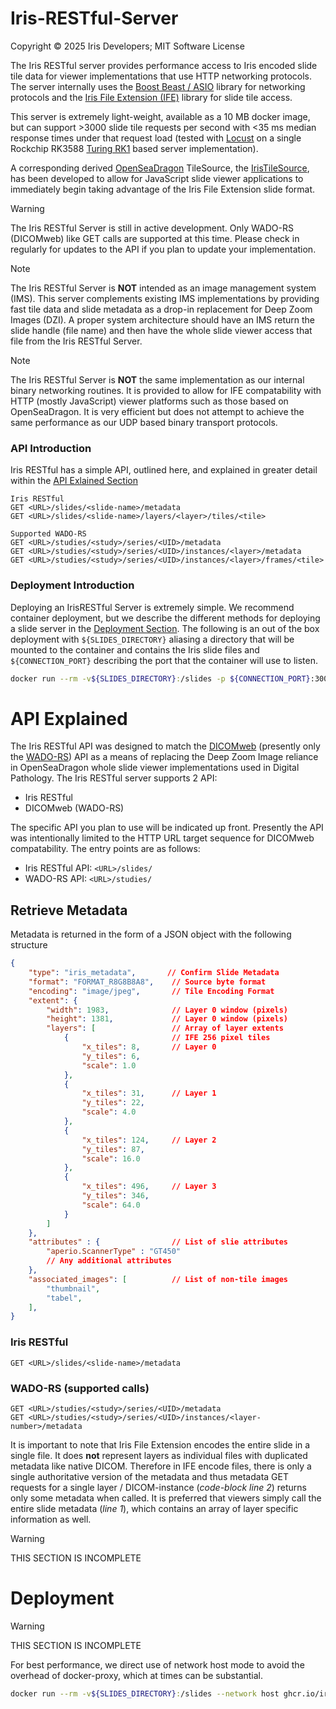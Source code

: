 # Iris-RESTful-Server

Copyright &copy; 2025 Iris Developers; MIT Software License

The Iris RESTful server provides performance access to Iris encoded slide tile data for viewer implementations that use HTTP networking protocols. The server internally uses the [Boost Beast / ASIO]() library for networking protocols and the [Iris File Extension (IFE)]() library for slide tile access.

This server is extremely light-weight, available as a 10 MB docker image, but can support >3000 slide tile requests per second with <35 ms median response times under that request load (tested with [Locust](https://locust.io) on a single Rockchip RK3588 [Turing RK1](https://turingpi.com/product/turing-rk1/?attribute_ram=8+GB) based server implementation).

A corresponding derived [OpenSeaDragon](https://openseadragon.github.io) TileSource, the [IrisTileSource](), has been developed to allow for JavaScript slide viewer applications to immediately begin taking advantage of the Iris File Extension slide format. 

> [!WARNING]
> The Iris RESTful Server is still in active development. Only WADO-RS (DICOMweb) like GET calls are supported at this time. Please check in regularly for updates to the API if you plan to update your implementation.

> [!NOTE]
>  The Iris RESTful Server is **NOT** intended as an image management system (IMS). This server complements existing IMS implementations by providing fast tile data and slide metadata as a drop-in replacement for Deep Zoom Images (DZI). A proper system architecture should have an IMS return the slide handle (file name) and then have the whole slide viewer access that file from the Iris RESTful Server.

> [!NOTE]
>  The Iris RESTful Server is **NOT** the same implementation as our internal binary networking routines. It is provided to allow for IFE compatability with HTTP (mostly JavaScript) viewer platforms such as those based on OpenSeaDragon. It is very efficient but does not attempt to achieve the same performance as our UDP based binary transport protocols. 

### API Introduction
Iris RESTful has a simple API, outlined here, and explained in greater detail within the [API Exlained Section](README.md#api-explained)
```
Iris RESTful
GET <URL>/slides/<slide-name>/metadata
GET <URL>/slides/<slide-name>/layers/<layer>/tiles/<tile>

Supported WADO-RS
GET <URL>/studies/<study>/series/<UID>/metadata
GET <URL>/studies/<study>/series/<UID>/instances/<layer>/metadata
GET <URL>/studies/<study>/series/<UID>/instances/<layer>/frames/<tile>
```
### Deployment Introduction
Deploying an IrisRESTful Server is extremely simple. We recommend container deployment, but we describe the different methods for deploying a slide server in the [Deployment Section](README.md#deployment). The following is an out of the box deployment with `${SLIDES_DIRECTORY}` aliasing a directory that will be mounted to the container and contains the Iris slide files and `${CONNECTION_PORT}` describing the port that the container will use to listen. 
```sh
docker run --rm -v${SLIDES_DIRECTORY}:/slides -p ${CONNECTION_PORT}:3000 ghcr.io/iris-digital-pathology/iris-restful
```

# API Explained

The Iris RESTful API was designed to match the [DICOMweb](https://www.dicomstandard.org/using/dicomweb) (presently only the [WADO-RS](https://www.dicomstandard.org/using/dicomweb/retrieve-wado-rs-and-wado-uri)) API as a means of replacing the Deep Zoom Image reliance in OpenSeaDragon whole slide viewer implementations used in Digital Pathology. The Iris RESTful server supports 2 API:
- Iris RESTful 
- DICOMweb (WADO-RS)

The specific API you plan to use will be indicated up front. Presently the API was intentionally limited to the HTTP URL target sequence for DICOMweb compatability. The entry points are as follows:
- Iris RESTful API: `<URL>/slides/`
- WADO-RS API: `<URL>/studies/`


## Retrieve Metadata
Metadata is returned in the form of a JSON object with the following structure
```json
{
    "type": "iris_metadata",       // Confirm Slide Metadata
    "format": "FORMAT_R8G8B8A8",    // Source byte format
    "encoding": "image/jpeg",       // Tile Encoding Format
    "extent": {
        "width": 1983,              // Layer 0 window (pixels)
        "height": 1381,             // Layer 0 window (pixels)
        "layers": [                 // Array of layer extents
            {                       // IFE 256 pixel tiles
                "x_tiles": 8,       // Layer 0
                "y_tiles": 6,
                "scale": 1.0
            },
            {
                "x_tiles": 31,      // Layer 1
                "y_tiles": 22,
                "scale": 4.0
            },
            {
                "x_tiles": 124,     // Layer 2
                "y_tiles": 87,
                "scale": 16.0
            },
            {
                "x_tiles": 496,     // Layer 3
                "y_tiles": 346,
                "scale": 64.0
            }
        ]
    },
    "attributes" : {                // List of slie attributes
        "aperio.ScannerType" : "GT450"
        // Any additional attributes
    },
    "associated_images": [          // List of non-tile images
        "thumbnail",
        "tabel",
    ],
}
```
### Iris RESTful
```
GET <URL>/slides/<slide-name>/metadata 
```
### WADO-RS (supported calls)
```
GET <URL>/studies/<study>/series/<UID>/metadata 
GET <URL>/studies/<study>/series/<UID>/instances/<layer-number>/metadata
```
It is important to note that Iris File Extension encodes the entire slide in a single file. It does **not** represent layers as individual files with duplicated metadata like native DICOM. Therefore in IFE encode files, there is only a single authoritative version of the metadata and thus metadata GET requests for a single layer / DICOM-instance (*code-block line 2*) returns only some metadata when called. It is preferred that viewers simply call the entire slide metadata (*line 1*), which contains an array of layer specific information as well. 

> [!WARNING]
> THIS SECTION IS INCOMPLETE

# Deployment

> [!WARNING]
> THIS SECTION IS INCOMPLETE

For best performance, we direct use of network host mode to avoid the overhead of docker-proxy, which at times can be substantial. 
```sh
docker run --rm -v${SLIDES_DIRECTORY}:/slides --network host ghcr.io/iris-digital-pathology/iris-restful
```